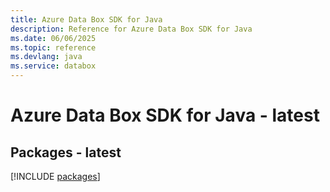 ```yaml
---
title: Azure Data Box SDK for Java
description: Reference for Azure Data Box SDK for Java
ms.date: 06/06/2025
ms.topic: reference
ms.devlang: java
ms.service: databox
---
```

# Azure Data Box SDK for Java - latest
## Packages - latest
[!INCLUDE [packages](data-box-index.md)]